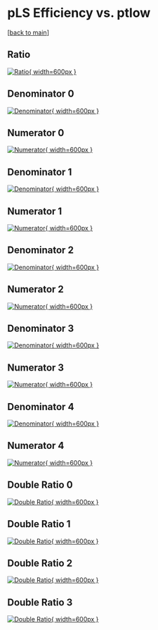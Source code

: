 # pLS Efficiency vs. ptlow

[[back to main](./)]



## Ratio

[![Ratio](../mtv/var/pLS_xtr_211_-1_eff_ptlow.png){ width=600px }](../mtv/var/pLS_xtr_211_-1_eff_ptlow.pdf)

## Denominator 0

[![Denominator](../mtv/den/pLS_xtr_211_-1_eff_ptlow_den0.png){ width=600px }](../mtv/den/pLS_xtr_211_-1_eff_ptlow_den0.pdf)

## Numerator 0

[![Numerator](../mtv/num/pLS_xtr_211_-1_eff_ptlow_num0.png){ width=600px }](../mtv/num/pLS_xtr_211_-1_eff_ptlow_num0.pdf)

## Denominator 1

[![Denominator](../mtv/den/pLS_xtr_211_-1_eff_ptlow_den1.png){ width=600px }](../mtv/den/pLS_xtr_211_-1_eff_ptlow_den1.pdf)

## Numerator 1

[![Numerator](../mtv/num/pLS_xtr_211_-1_eff_ptlow_num1.png){ width=600px }](../mtv/num/pLS_xtr_211_-1_eff_ptlow_num1.pdf)

## Denominator 2

[![Denominator](../mtv/den/pLS_xtr_211_-1_eff_ptlow_den2.png){ width=600px }](../mtv/den/pLS_xtr_211_-1_eff_ptlow_den2.pdf)

## Numerator 2

[![Numerator](../mtv/num/pLS_xtr_211_-1_eff_ptlow_num2.png){ width=600px }](../mtv/num/pLS_xtr_211_-1_eff_ptlow_num2.pdf)

## Denominator 3

[![Denominator](../mtv/den/pLS_xtr_211_-1_eff_ptlow_den3.png){ width=600px }](../mtv/den/pLS_xtr_211_-1_eff_ptlow_den3.pdf)

## Numerator 3

[![Numerator](../mtv/num/pLS_xtr_211_-1_eff_ptlow_num3.png){ width=600px }](../mtv/num/pLS_xtr_211_-1_eff_ptlow_num3.pdf)

## Denominator 4

[![Denominator](../mtv/den/pLS_xtr_211_-1_eff_ptlow_den4.png){ width=600px }](../mtv/den/pLS_xtr_211_-1_eff_ptlow_den4.pdf)

## Numerator 4

[![Numerator](../mtv/num/pLS_xtr_211_-1_eff_ptlow_num4.png){ width=600px }](../mtv/num/pLS_xtr_211_-1_eff_ptlow_num4.pdf)

## Double Ratio 0

[![Double Ratio](../mtv/ratio/pLS_xtr_211_-1_eff_ptlow_ratio0.png){ width=600px }](../mtv/ratio/pLS_xtr_211_-1_eff_ptlow_ratio0.pdf)

## Double Ratio 1

[![Double Ratio](../mtv/ratio/pLS_xtr_211_-1_eff_ptlow_ratio1.png){ width=600px }](../mtv/ratio/pLS_xtr_211_-1_eff_ptlow_ratio1.pdf)

## Double Ratio 2

[![Double Ratio](../mtv/ratio/pLS_xtr_211_-1_eff_ptlow_ratio2.png){ width=600px }](../mtv/ratio/pLS_xtr_211_-1_eff_ptlow_ratio2.pdf)

## Double Ratio 3

[![Double Ratio](../mtv/ratio/pLS_xtr_211_-1_eff_ptlow_ratio3.png){ width=600px }](../mtv/ratio/pLS_xtr_211_-1_eff_ptlow_ratio3.pdf)

